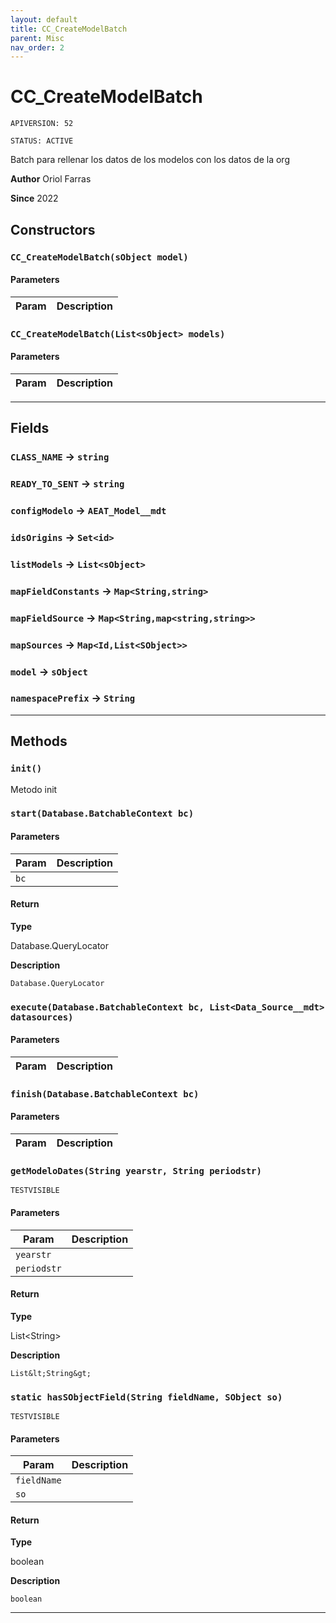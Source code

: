 ```yaml
---
layout: default
title: CC_CreateModelBatch
parent: Misc
nav_order: 2
---
```


# CC_CreateModelBatch

`APIVERSION: 52`

`STATUS: ACTIVE`

Batch para rellenar los datos de los modelos con los datos de la org

**Author** Oriol Farras

**Since** 2022

## Constructors

### `CC_CreateModelBatch(sObject model)`

#### Parameters

| Param | Description |
| ----- | ----------- |

### `CC_CreateModelBatch(List<sObject> models)`

#### Parameters

| Param | Description |
| ----- | ----------- |

---

## Fields

### `CLASS_NAME` → `string`

### `READY_TO_SENT` → `string`

### `configModelo` → `AEAT_Model__mdt`

### `idsOrigins` → `Set<id>`

### `listModels` → `List<sObject>`

### `mapFieldConstants` → `Map<String,string>`

### `mapFieldSource` → `Map<String,map<string,string>>`

### `mapSources` → `Map<Id,List<SObject>>`

### `model` → `sObject`

### `namespacePrefix` → `String`

---

## Methods

### `init()`

Metodo init

### `start(Database.BatchableContext bc)`

#### Parameters

| Param | Description |
| ----- | ----------- |
| `bc`  |             |

#### Return

**Type**

Database.QueryLocator

**Description**

`Database.QueryLocator`

### `execute(Database.BatchableContext bc, List<Data_Source__mdt> datasources)`

#### Parameters

| Param | Description |
| ----- | ----------- |

### `finish(Database.BatchableContext bc)`

#### Parameters

| Param | Description |
| ----- | ----------- |

### `getModeloDates(String yearstr, String periodstr)`

`TESTVISIBLE`

#### Parameters

| Param       | Description |
| ----------- | ----------- |
| `yearstr`   |             |
| `periodstr` |             |

#### Return

**Type**

List&lt;String&gt;

**Description**

`List&lt;String&gt;`

### `static hasSObjectField(String fieldName, SObject so)`

`TESTVISIBLE`

#### Parameters

| Param       | Description |
| ----------- | ----------- |
| `fieldName` |             |
| `so`        |             |

#### Return

**Type**

boolean

**Description**

`boolean`

---
